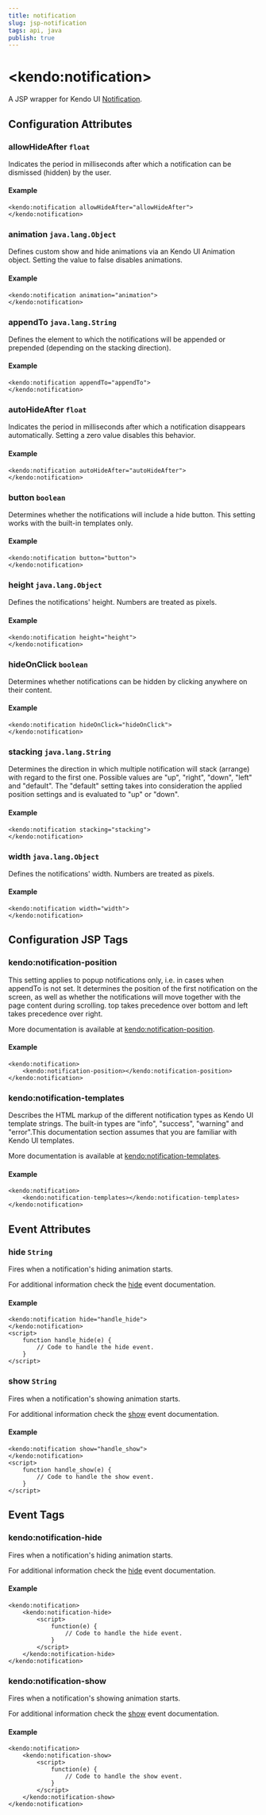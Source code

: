 ```yaml
---
title: notification
slug: jsp-notification
tags: api, java
publish: true
---
```


# \<kendo:notification\>
A JSP wrapper for Kendo UI [Notification](/kendo-ui/api/web/notification).

## Configuration Attributes

### allowHideAfter `float`

Indicates the period in milliseconds after which a notification can be dismissed (hidden) by the user.

#### Example
    <kendo:notification allowHideAfter="allowHideAfter">
    </kendo:notification>

### animation `java.lang.Object`

Defines custom show and hide animations via an Kendo UI Animation object. Setting the value to false disables animations.

#### Example
    <kendo:notification animation="animation">
    </kendo:notification>

### appendTo `java.lang.String`

Defines the element to which the notifications will be appended or prepended (depending on the stacking direction).

#### Example
    <kendo:notification appendTo="appendTo">
    </kendo:notification>

### autoHideAfter `float`

Indicates the period in milliseconds after which a notification disappears automatically. Setting a zero value disables this behavior.

#### Example
    <kendo:notification autoHideAfter="autoHideAfter">
    </kendo:notification>

### button `boolean`

Determines whether the notifications will include a hide button. This setting works with the built-in templates only.

#### Example
    <kendo:notification button="button">
    </kendo:notification>

### height `java.lang.Object`

Defines the notifications' height. Numbers are treated as pixels.

#### Example
    <kendo:notification height="height">
    </kendo:notification>

### hideOnClick `boolean`

Determines whether notifications can be hidden by clicking anywhere on their content.

#### Example
    <kendo:notification hideOnClick="hideOnClick">
    </kendo:notification>

### stacking `java.lang.String`

Determines the direction in which multiple notification will stack (arrange) with regard to the first one. Possible values are "up", "right", "down", "left" and "default".
The "default" setting takes into consideration the applied position settings and is evaluated to "up" or "down".

#### Example
    <kendo:notification stacking="stacking">
    </kendo:notification>

### width `java.lang.Object`

Defines the notifications' width. Numbers are treated as pixels.

#### Example
    <kendo:notification width="width">
    </kendo:notification>


##  Configuration JSP Tags

### kendo:notification-position

This setting applies to popup notifications only, i.e. in cases when appendTo is not set.
It determines the position of the first notification on the screen, as well as whether the notifications will move together with the page content during scrolling.
top takes precedence over bottom and left takes precedence over right.

More documentation is available at [kendo:notification-position](/kendo-ui/api/wrappers/jsp/notification/position).

#### Example

    <kendo:notification>
        <kendo:notification-position></kendo:notification-position>
    </kendo:notification>

### kendo:notification-templates

Describes the HTML markup of the different notification types as Kendo UI template strings. The built-in types are "info", "success", "warning" and "error".This documentation section assumes that you are familiar with Kendo UI templates.

More documentation is available at [kendo:notification-templates](/kendo-ui/api/wrappers/jsp/notification/templates).

#### Example

    <kendo:notification>
        <kendo:notification-templates></kendo:notification-templates>
    </kendo:notification>


## Event Attributes

### hide `String`

Fires when a notification's hiding animation starts.


For additional information check the [hide](/kendo-ui/api/web/notification#events-hide) event documentation.

#### Example
    <kendo:notification hide="handle_hide">
    </kendo:notification>
    <script>
        function handle_hide(e) {
            // Code to handle the hide event.
        }
    </script>

### show `String`

Fires when a notification's showing animation starts.


For additional information check the [show](/kendo-ui/api/web/notification#events-show) event documentation.

#### Example
    <kendo:notification show="handle_show">
    </kendo:notification>
    <script>
        function handle_show(e) {
            // Code to handle the show event.
        }
    </script>

## Event Tags

### kendo:notification-hide

Fires when a notification's hiding animation starts.


For additional information check the [hide](/kendo-ui/api/web/notification#events-hide) event documentation.

#### Example
    <kendo:notification>
        <kendo:notification-hide>
            <script>
                function(e) {
                    // Code to handle the hide event.
                }
            </script>
        </kendo:notification-hide>
    </kendo:notification>

### kendo:notification-show

Fires when a notification's showing animation starts.


For additional information check the [show](/kendo-ui/api/web/notification#events-show) event documentation.

#### Example
    <kendo:notification>
        <kendo:notification-show>
            <script>
                function(e) {
                    // Code to handle the show event.
                }
            </script>
        </kendo:notification-show>
    </kendo:notification>

